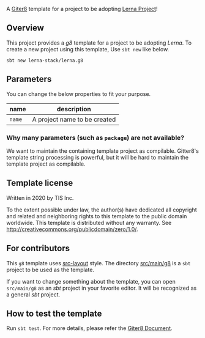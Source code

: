 A [Giter8][g8] template for a project to be adopting [Lerna Project](https://github.com/lerna-stack)!

## Overview

This project provides a *g8* template for a project to be adopting *Lerna*.
To create a new project using this template, Use `sbt new` like below.

```shell script
sbt new lerna-stack/lerna.g8
```

## Parameters

You can change the below properties to fit your purpose.

| name           | description                          |
| ---            | ---                                  |
| `name`         | A project name to be created         |

### Why many parameters (such as `package`) are not available?

We want to maintain the containing template project as compilable.
Gitter8's template string processing is powerful,
but it will be hard to maintain the template project as compilable.

## Template license
Written in 2020 by TIS Inc.

To the extent possible under law, the author(s) have dedicated all copyright and related
and neighboring rights to this template to the public domain worldwide.
This template is distributed without any warranty. See <http://creativecommons.org/publicdomain/zero/1.0/>.

[g8]: http://www.foundweekends.org/giter8/

## For contributors

This `g8` template uses [src-layout](http://www.foundweekends.org/giter8/template.html#src+layout) style.
The directory [src/main/g8](src/main/g8) is a `sbt` project to be used as the template.

If you want to change something about the template,
you can open `src/main/g8` as an *sbt* project in your favorite editor.
It will be recognized as a general *sbt* project.

## How to test the template

Run `sbt test`.
For more details, please refer the [Giter8 Document](http://www.foundweekends.org/giter8/Combined+Pages.html#Using+the+Giter8Plugin).
